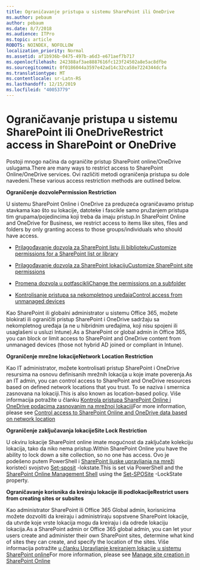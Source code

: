 ```yaml
---
title: Ograničavanje pristupa u sistemu SharePoint ili OneDrive
ms.author: pebaum
author: pebaum
ms.date: 8/7/2018
ms.audience: ITPro
ms.topic: article
ROBOTS: NOINDEX, NOFOLLOW
localization_priority: Normal
ms.assetid: af1b936b-0475-497b-a6d3-e671aef7b717
ms.openlocfilehash: 242388af3ae8887616fc123f24502a8e5ac8dfbe
ms.sourcegitcommit: 0f0186044a3597e42ad14c32ca58e7224344dcfa
ms.translationtype: MT
ms.contentlocale: sr-Latn-RS
ms.lasthandoff: 12/15/2019
ms.locfileid: "40053779"
---
```

# <a name="restrict-access-in-sharepoint-or-onedrive"></a><span data-ttu-id="8c7ba-102">Ograničavanje pristupa u sistemu SharePoint ili OneDrive</span><span class="sxs-lookup"><span data-stu-id="8c7ba-102">Restrict access in SharePoint or OneDrive</span></span>

<span data-ttu-id="8c7ba-103">Postoji mnogo načina da ograničite pristup SharePoint online/OneDrive uslugama.</span><span class="sxs-lookup"><span data-stu-id="8c7ba-103">There are many ways to restrict access to SharePoint Online/OneDrive services.</span></span> <span data-ttu-id="8c7ba-104">Ovi različiti metodi ograničenja pristupa su dole navedeni.</span><span class="sxs-lookup"><span data-stu-id="8c7ba-104">These various access restriction methods are outlined below.</span></span> 

<span data-ttu-id="8c7ba-105">**Ograničenje dozvole**</span><span class="sxs-lookup"><span data-stu-id="8c7ba-105">**Permission Restriction**</span></span>

<span data-ttu-id="8c7ba-106">U sistemu SharePoint Online i OneDrive za preduzeća ograničavamo pristup stavkama kao što su lokacije, datoteke i fascikle samo pružanjem pristupa tim grupama/pojedincima koji treba da imaju pristup.</span><span class="sxs-lookup"><span data-stu-id="8c7ba-106">In SharePoint Online and OneDrive for Business, we restrict access to items like sites, files and folders by only granting access to those groups/individuals who should have access.</span></span>

- [<span data-ttu-id="8c7ba-107">Prilagođavanje dozvola za SharePoint listu ili biblioteku</span><span class="sxs-lookup"><span data-stu-id="8c7ba-107">Customize permissions for a SharePoint list or library</span></span>](https://support.office.com/article/Customize-permissions-for-a-SharePoint-list-or-library-02d770f3-59eb-4910-a608-5f84cc297782)

- [<span data-ttu-id="8c7ba-108">Prilagođavanje dozvola za SharePoint lokaciju</span><span class="sxs-lookup"><span data-stu-id="8c7ba-108">Customize SharePoint site permissions</span></span>](https://docs.microsoft.com/sharepoint/customize-sharepoint-site-permissions)

- [<span data-ttu-id="8c7ba-109">Promena dozvola u potfascikli</span><span class="sxs-lookup"><span data-stu-id="8c7ba-109">Change the permissions on a subfolder</span></span>](https://support.office.com/article/Change-the-permissions-on-a-subfolder-5427BD7C-F20A-4F75-8CF2-5359DD45A1A6)

- [<span data-ttu-id="8c7ba-110">Kontrolisanje pristupa sa nekompletnog uređaja</span><span class="sxs-lookup"><span data-stu-id="8c7ba-110">Control access from unmanaged devices</span></span>](https://docs.microsoft.com/sharepoint/control-access-from-unmanaged-devices)

<span data-ttu-id="8c7ba-111">Kao SharePoint ili globalni administrator u sistemu Office 365, možete blokirati ili ograničiti pristup SharePoint i OneDrive sadržaju sa nekompletnog uređaja (a ne u hibridnim uređajima, koji nisu spojeni ili usaglašeni u usluzi Intune).</span><span class="sxs-lookup"><span data-stu-id="8c7ba-111">As a SharePoint or global admin in Office 365, you can block or limit access to SharePoint and OneDrive content from unmanaged devices (those not hybrid AD joined or compliant in Intune).</span></span>

<span data-ttu-id="8c7ba-112">**Ograničenje mrežne lokacije**</span><span class="sxs-lookup"><span data-stu-id="8c7ba-112">**Network Location Restriction**</span></span>

<span data-ttu-id="8c7ba-113">Kao IT administrator, možete kontrolisati pristup SharePoint i OneDrive resursima na osnovu definisanih mrežnih lokacija u koje imate poverenja.</span><span class="sxs-lookup"><span data-stu-id="8c7ba-113">As an IT admin, you can control access to SharePoint and OneDrive resources based on defined network locations that you trust.</span></span> <span data-ttu-id="8c7ba-114">To se naziva i smernica zasnovana na lokaciji.</span><span class="sxs-lookup"><span data-stu-id="8c7ba-114">This is also known as location-based policy.</span></span> <span data-ttu-id="8c7ba-115">Više informacija potražite u članku [Kontrola pristupa SharePoint Online i OneDrive podacima zasnovanim na mrežnoj lokaciji](https://docs.microsoft.com/sharepoint/control-access-based-on-network-location)</span><span class="sxs-lookup"><span data-stu-id="8c7ba-115">For more information, please see [Control access to SharePoint Online and OneDrive data based on network location](https://docs.microsoft.com/sharepoint/control-access-based-on-network-location)</span></span>

<span data-ttu-id="8c7ba-116">**Ograničenje zaključavanja lokacije**</span><span class="sxs-lookup"><span data-stu-id="8c7ba-116">**Site Lock Restriction**</span></span> 

<span data-ttu-id="8c7ba-117">U okviru lokacije SharePoint online imate mogućnost da zaključate kolekciju lokacija, tako da niko nema pristup.</span><span class="sxs-lookup"><span data-stu-id="8c7ba-117">Within SharePoint Online you have the ability to lock down a site collection, so no one has access.</span></span> <span data-ttu-id="8c7ba-118">Ovo je podešeno putem PowerShell i [SharePoint ljuske upravljanja na mreži](https://docs.microsoft.com/powershell/sharepoint/sharepoint-online/connect-sharepoint-online?view=sharepoint-ps) koristeći svojstvo [Set-sposit](https://docs.microsoft.com/powershell/module/sharepoint-online/set-sposite?view=sharepoint-ps) -lokstate.</span><span class="sxs-lookup"><span data-stu-id="8c7ba-118">This is set via PowerShell and the [SharePoint Online Management Shell](https://docs.microsoft.com/powershell/sharepoint/sharepoint-online/connect-sharepoint-online?view=sharepoint-ps) using the [Set-SPOSite](https://docs.microsoft.com/powershell/module/sharepoint-online/set-sposite?view=sharepoint-ps) -LockState property.</span></span>

<span data-ttu-id="8c7ba-119">**Ograničavanje korisnika da kreiraju lokacije ili podlokacije**</span><span class="sxs-lookup"><span data-stu-id="8c7ba-119">**Restrict users from creating sites or subsites**</span></span>

<span data-ttu-id="8c7ba-120">Kao administrator SharePoint ili Office 365 Global admin, korisnicima možete dozvoliti da kreiraju i administriraju sopstvene SharePoint lokacije, da utvrde koje vrste lokacija mogu da kreiraju i da odrede lokaciju lokacija.</span><span class="sxs-lookup"><span data-stu-id="8c7ba-120">As a SharePoint admin or Office 365 global admin, you can let your users create and administer their own SharePoint sites, determine what kind of sites they can create, and specify the location of the sites.</span></span> <span data-ttu-id="8c7ba-121">Više informacija potražite [u članku Upravljanje kreiranjem lokacije u sistemu SharePoint online](https://docs.microsoft.com/sharepoint/manage-site-creation)</span><span class="sxs-lookup"><span data-stu-id="8c7ba-121">For more information, please see [Manage site creation in SharePoint Online](https://docs.microsoft.com/sharepoint/manage-site-creation)</span></span>

